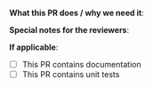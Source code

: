 **What this PR does / why we need it**:

**Special notes for the reviewers**:

**If applicable**:
- [ ] This PR contains documentation
- [ ] This PR contains unit tests